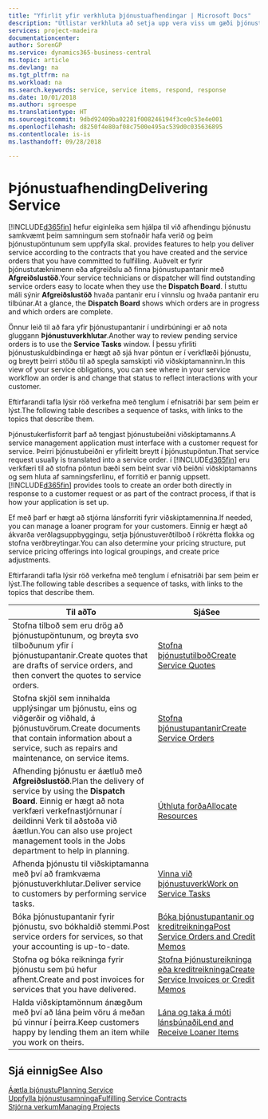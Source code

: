 ```yaml
---
title: "Yfirlit yfir verkhluta þjónustuafhendingar | Microsoft Docs"
description: "Útlistar verkhluta að setja upp vera viss um gæði þjónustuafhendingar og uppfylla samkomulag við viðskiptamenn."
services: project-madeira
documentationcenter: 
author: SorenGP
ms.service: dynamics365-business-central
ms.topic: article
ms.devlang: na
ms.tgt_pltfrm: na
ms.workload: na
ms.search.keywords: service, service items, respond, response
ms.date: 10/01/2018
ms.author: sgroespe
ms.translationtype: HT
ms.sourcegitcommit: 9dbd92409ba02281f008246194f3ce0c53e4e001
ms.openlocfilehash: d8250f4e80af08c7500e495ac539d0c035636895
ms.contentlocale: is-is
ms.lasthandoff: 09/28/2018

---
```

# <a name="delivering-service"></a><span data-ttu-id="32a10-103">Þjónustuafhending</span><span class="sxs-lookup"><span data-stu-id="32a10-103">Delivering Service</span></span>
[!INCLUDE[d365fin](includes/d365fin_md.md)] <span data-ttu-id="32a10-104">hefur eiginleika sem hjálpa til við afhendingu þjónustu samkvæmt þeim samningum sem stofnaðir hafa verið og þeim þjónustupöntunum sem uppfylla skal.</span><span class="sxs-lookup"><span data-stu-id="32a10-104"> provides features to help you deliver service according to the contracts that you have created and the service orders that you have committed to fulfilling.</span></span> <span data-ttu-id="32a10-105">Auðvelt er fyrir þjónustutæknimenn eða afgreiðslu að finna þjónustupantanir með **Afgreiðslustöð**.</span><span class="sxs-lookup"><span data-stu-id="32a10-105">Your service technicians or dispatcher will find outstanding service orders easy to locate when they use the **Dispatch Board**.</span></span> <span data-ttu-id="32a10-106">Í stuttu máli sýnir **Afgreiðslustöð** hvaða pantanir eru í vinnslu og hvaða pantanir eru tilbúnar.</span><span class="sxs-lookup"><span data-stu-id="32a10-106">At a glance, the **Dispatch Board** shows which orders are in progress and which orders are complete.</span></span>  
  
<span data-ttu-id="32a10-107">Önnur leið til að fara yfir þjónustupantanir í undirbúningi er að nota gluggann **Þjónustuverkhlutar**.</span><span class="sxs-lookup"><span data-stu-id="32a10-107">Another way to review pending service orders is to use the **Service Tasks** window.</span></span> <span data-ttu-id="32a10-108">Í þessu yfirliti þjónustuskuldbindinga er hægt að sjá hvar pöntun er í verkflæði þjónustu, og breytt þeirri stöðu til að spegla samskipti við viðskiptamanninn.</span><span class="sxs-lookup"><span data-stu-id="32a10-108">In this view of your service obligations, you can see where in your service workflow an order is and change that status to reflect interactions with your customer.</span></span>  
  
<span data-ttu-id="32a10-109">Eftirfarandi tafla lýsir röð verkefna með tenglum í efnisatriði þar sem þeim er lýst.</span><span class="sxs-lookup"><span data-stu-id="32a10-109">The following table describes a sequence of tasks, with links to the topics that describe them.</span></span>   

<span data-ttu-id="32a10-110">Þjónustukerfisforrit þarf að tengjast þjónustubeiðni viðskiptamanns.</span><span class="sxs-lookup"><span data-stu-id="32a10-110">A service management application must interface with a customer request for service.</span></span> <span data-ttu-id="32a10-111">Þeirri þjónustubeiðni er yfirleitt breytt í þjónustupöntun.</span><span class="sxs-lookup"><span data-stu-id="32a10-111">That service request usually is translated into a service order.</span></span> <span data-ttu-id="32a10-112">í [!INCLUDE[d365fin](includes/d365fin_md.md)] eru verkfæri til að stofna pöntun bæði sem beint svar við beiðni viðskiptamanns og sem hluta af samningsferlinu, ef forritið er þannig uppsett.</span><span class="sxs-lookup"><span data-stu-id="32a10-112">[!INCLUDE[d365fin](includes/d365fin_md.md)] provides tools to create an order both directly in response to a customer request or as part of the contract process, if that is how your application is set up.</span></span>  
  
<span data-ttu-id="32a10-113">Ef með þarf er hægt að stjórna lánsforriti fyrir viðskiptamennina.</span><span class="sxs-lookup"><span data-stu-id="32a10-113">If needed, you can manage a loaner program for your customers.</span></span> <span data-ttu-id="32a10-114">Einnig er hægt að ákvarða verðlagsuppbyggingu, setja þjónustuverðtilboð í rökrétta flokka og stofna verðbreytingar.</span><span class="sxs-lookup"><span data-stu-id="32a10-114">You can also determine your pricing structure, put service pricing offerings into logical groupings, and create price adjustments.</span></span>  
  
<span data-ttu-id="32a10-115">Eftirfarandi tafla lýsir röð verkefna með tenglum í efnisatriði þar sem þeim er lýst.</span><span class="sxs-lookup"><span data-stu-id="32a10-115">The following table describes a sequence of tasks, with links to the topics that describe them.</span></span>   
  
|<span data-ttu-id="32a10-116">**Til að**</span><span class="sxs-lookup"><span data-stu-id="32a10-116">**To**</span></span>|<span data-ttu-id="32a10-117">**Sjá**</span><span class="sxs-lookup"><span data-stu-id="32a10-117">**See**</span></span>|  
|------------|-------------|  
|<span data-ttu-id="32a10-118">Stofna tilboð sem eru drög að þjónustupöntunum, og breyta svo tilboðunum yfir í þjónustupantanir.</span><span class="sxs-lookup"><span data-stu-id="32a10-118">Create quotes that are drafts of service orders, and then convert the quotes to service orders.</span></span>|[<span data-ttu-id="32a10-119">Stofna þjónustutilboð</span><span class="sxs-lookup"><span data-stu-id="32a10-119">Create Service Quotes</span></span>](service-how-to-create-service-quotes.md)|
|<span data-ttu-id="32a10-120">Stofna skjöl sem innihalda upplýsingar um þjónustu, eins og viðgerðir og viðhald, á þjónustuvörum.</span><span class="sxs-lookup"><span data-stu-id="32a10-120">Create documents that contain information about a service, such as repairs and maintenance, on service items.</span></span>|[<span data-ttu-id="32a10-121">Stofna þjónustupantanir</span><span class="sxs-lookup"><span data-stu-id="32a10-121">Create Service Orders</span></span>](service-how-to-create-service-orders.md)|
|<span data-ttu-id="32a10-122">Afhending þjónustu er áætluð með **Afgreiðslustöð**.</span><span class="sxs-lookup"><span data-stu-id="32a10-122">Plan the delivery of service by using the **Dispatch Board**.</span></span> <span data-ttu-id="32a10-123">Einnig er hægt að nota verkfæri verkefnastjórnunar í deildinni Verk til aðstoða við áætlun.</span><span class="sxs-lookup"><span data-stu-id="32a10-123">You can also use project management tools in the Jobs department to help in planning.</span></span>|[<span data-ttu-id="32a10-124">Úthluta forða</span><span class="sxs-lookup"><span data-stu-id="32a10-124">Allocate Resources</span></span>](service-how-to-allocate-resources.md)|  
|<span data-ttu-id="32a10-125">Afhenda þjónustu til viðskiptamanna með því að framkvæma þjónustuverkhlutar.</span><span class="sxs-lookup"><span data-stu-id="32a10-125">Deliver service to customers by performing service tasks.</span></span>|[<span data-ttu-id="32a10-126">Vinna við þjónustuverk</span><span class="sxs-lookup"><span data-stu-id="32a10-126">Work on Service Tasks</span></span>](service-how-to-work-on-service-tasks.md)|  
|<span data-ttu-id="32a10-127">Bóka þjónustupantanir fyrir þjónustu, svo bókhaldið stemmi.</span><span class="sxs-lookup"><span data-stu-id="32a10-127">Post service orders for services, so that your accounting is up-to-date.</span></span>|[<span data-ttu-id="32a10-128">Bóka þjónustupantanir og kreditreikninga</span><span class="sxs-lookup"><span data-stu-id="32a10-128">Post Service Orders and Credit Memos</span></span>](service-how-to-post-service-orders.md)|  
|<span data-ttu-id="32a10-129">Stofna og bóka reikninga fyrir þjónustu sem þú hefur afhent.</span><span class="sxs-lookup"><span data-stu-id="32a10-129">Create and post invoices for services that you have delivered.</span></span>|[<span data-ttu-id="32a10-130">Stofna Þjónustureikninga eða kreditreikninga</span><span class="sxs-lookup"><span data-stu-id="32a10-130">Create Service Invoices or Credit Memos</span></span>](service-how-create-invoices.md)|  
|<span data-ttu-id="32a10-131">Halda viðskiptamönnum ánægðum með því að lána þeim vöru á meðan þú vinnur í þeirra.</span><span class="sxs-lookup"><span data-stu-id="32a10-131">Keep customers happy by lending them an item while you work on theirs.</span></span>| [<span data-ttu-id="32a10-132">Lána og taka á móti lánsbúnaði</span><span class="sxs-lookup"><span data-stu-id="32a10-132">Lend and Receive Loaner Items</span></span>](service-how-to-lend-receive-loaners.md)|
  
## <a name="see-also"></a><span data-ttu-id="32a10-133">Sjá einnig</span><span class="sxs-lookup"><span data-stu-id="32a10-133">See Also</span></span>  
[<span data-ttu-id="32a10-134">Áætla þjónustu</span><span class="sxs-lookup"><span data-stu-id="32a10-134">Planning Service</span></span>](service-plan-service.md)  
[<span data-ttu-id="32a10-135">Uppfylla þjónustusamninga</span><span class="sxs-lookup"><span data-stu-id="32a10-135">Fulfilling Service Contracts</span></span>](service-fulfill-service-contracts.md)  
[<span data-ttu-id="32a10-136">Stjórna verkum</span><span class="sxs-lookup"><span data-stu-id="32a10-136">Managing Projects</span></span>](projects-manage-projects.md)  

